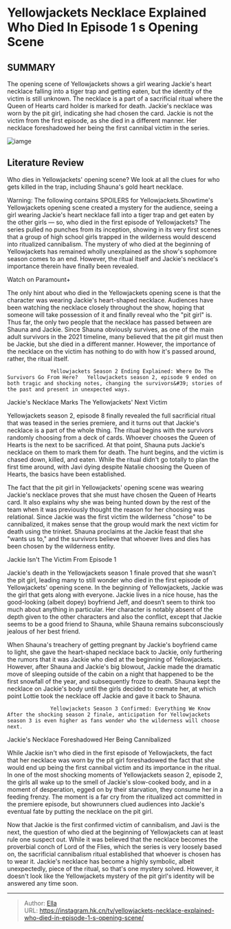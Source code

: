 # Yellowjackets Necklace Explained Who Died In Episode 1 s Opening Scene


## SUMMARY 



  The opening scene of Yellowjackets shows a girl wearing Jackie&#39;s heart necklace falling into a tiger trap and getting eaten, but the identity of the victim is still unknown.   The necklace is a part of a sacrificial ritual where the Queen of Hearts card holder is marked for death. Jackie&#39;s necklace was worn by the pit girl, indicating she had chosen the card.   Jackie is not the victim from the first episode, as she died in a different manner. Her necklace foreshadowed her being the first cannibal victim in the series.  

![iamge](https://static1.srcdn.com/wordpress/wp-content/uploads/2021/11/Yellowjackets-necklace-death-Shauna.jpg)

## Literature Review
Who dies in Yellowjackets&#39; opening scene? We look at all the clues for who gets killed in the trap, including Shauna&#39;s gold heart necklace.




Warning: The following contains SPOILERS for Yellowjackets.Showtime&#39;s Yellowjackets opening scene created a mystery for the audience, seeing a girl wearing Jackie&#39;s heart necklace fall into a tiger trap and get eaten by the other girls — so, who died in the first episode of Yellowjackets? The series pulled no punches from its inception, showing in its very first scenes that a group of high school girls trapped in the wilderness would descend into ritualized cannibalism. The mystery of who died at the beginning of Yellowjackets has remained wholly unexplained as the show&#39;s sophomore season comes to an end. However, the ritual itself and Jackie&#39;s necklace&#39;s importance therein have finally been revealed.




Watch on Paramount&#43;

The only hint about who died in the Yellowjackets opening scene is that the character was wearing Jackie&#39;s heart-shaped necklace. Audiences have been watching the necklace closely throughout the show, hoping that someone will take possession of it and finally reveal who the &#34;pit girl&#34; is. Thus far, the only two people that the necklace has passed between are Shauna and Jackie. Since Shauna obviously survives, as one of the main adult survivors in the 2021 timeline, many believed that the pit girl must then be Jackie, but she died in a different manner. However, the importance of the necklace on the victim has nothing to do with how it&#39;s passed around, rather, the ritual itself.

                  Yellowjackets Season 2 Ending Explained: Where Do The Survivors Go From Here?   Yellowjackets season 2, episode 9 ended on both tragic and shocking notes, changing the survivors&#39; stories of the past and present in unexpected ways.    


 Jackie&#39;s Necklace Marks The Yellowjackets&#39; Next Victim 
          




Yellowjackets season 2, episode 8 finally revealed the full sacrificial ritual that was teased in the series premiere, and it turns out that Jackie&#39;s necklace is a part of the whole thing. The ritual begins with the survivors randomly choosing from a deck of cards. Whoever chooses the Queen of Hearts is the next to be sacrificed. At that point, Shauna puts Jackie&#39;s necklace on them to mark them for death. The hunt begins, and the victim is chased down, killed, and eaten. While the ritual didn&#39;t go totally to plan the first time around, with Javi dying despite Natalie choosing the Queen of Hearts, the basics have been established.

The fact that the pit girl in Yellowjackets&#39; opening scene was wearing Jackie&#39;s necklace proves that she must have chosen the Queen of Hearts card. It also explains why she was being hunted down by the rest of the team when it was previously thought the reason for her choosing was relational. Since Jackie was the first victim the wilderness &#34;chose&#34; to be cannibalized, it makes sense that the group would mark the next victim for death using the trinket. Shauna proclaims at the Jackie feast that she &#34;wants us to,&#34; and the survivors believe that whoever lives and dies has been chosen by the wilderness entity.






 Jackie Isn&#39;t The Victim From Episode 1 
         

Jackie&#39;s death in the Yellowjackets season 1 finale proved that she wasn&#39;t the pit girl, leading many to still wonder who died in the first episode of Yellowjackets&#39; opening scene. In the beginning of Yellowjackets, Jackie was the girl that gets along with everyone. Jackie lives in a nice house, has the good-looking (albeit dopey) boyfriend Jeff, and doesn’t seem to think too much about anything in particular. Her character is notably absent of the depth given to the other characters and also the conflict, except that Jackie seems to be a good friend to Shauna, while Shauna remains subconsciously jealous of her best friend.

When Shauna&#39;s treachery of getting pregnant by Jackie&#39;s boyfriend came to light, she gave the heart-shaped necklace back to Jackie, only furthering the rumors that it was Jackie who died at the beginning of Yellowjackets. However, after Shauna and Jackie&#39;s big blowout, Jackie made the dramatic move of sleeping outside of the cabin on a night that happened to be the first snowfall of the year, and subsequently froze to death. Shauna kept the necklace on Jackie&#39;s body until the girls decided to cremate her, at which point Lottie took the necklace off Jackie and gave it back to Shauna.




                  Yellowjackets Season 3 Confirmed: Everything We Know   After the shocking season 2 finale, anticipation for Yellowjackets season 3 is even higher as fans wonder who the wilderness will choose next.    



 Jackie&#39;s Necklace Foreshadowed Her Being Cannibalized 
          

While Jackie isn&#39;t who died in the first episode of Yellowjackets, the fact that her necklace was worn by the pit girl foreshadowed the fact that she would end up being the first cannibal victim and its importance in the ritual. In one of the most shocking moments of Yellowjackets season 2, episode 2, the girls all wake up to the smell of Jackie&#39;s slow-cooked body, and in a moment of desperation, egged on by their starvation, they consume her in a feeding frenzy. The moment is a far cry from the ritualized act committed in the premiere episode, but showrunners clued audiences into Jackie&#39;s eventual fate by putting the necklace on the pit girl.




Now that Jackie is the first confirmed victim of cannibalism, and Javi is the next, the question of who died at the beginning of Yellowjackets can at least rule one suspect out. While it was believed that the necklace becomes the proverbial conch of Lord of the Flies, which the series is very loosely based on, the sacrificial cannibalism ritual established that whoever is chosen has to wear it. Jackie&#39;s necklace has become a highly symbolic, albeit unexpectedly, piece of the ritual, so that&#39;s one mystery solved. However, it doesn&#39;t look like the Yellowjackets mystery of the pit girl&#39;s identity will be answered any time soon.



---

> Author: [Ella](https://instagram.hk.cn/)  
> URL: https://instagram.hk.cn/tv/yellowjackets-necklace-explained-who-died-in-episode-1-s-opening-scene/  

